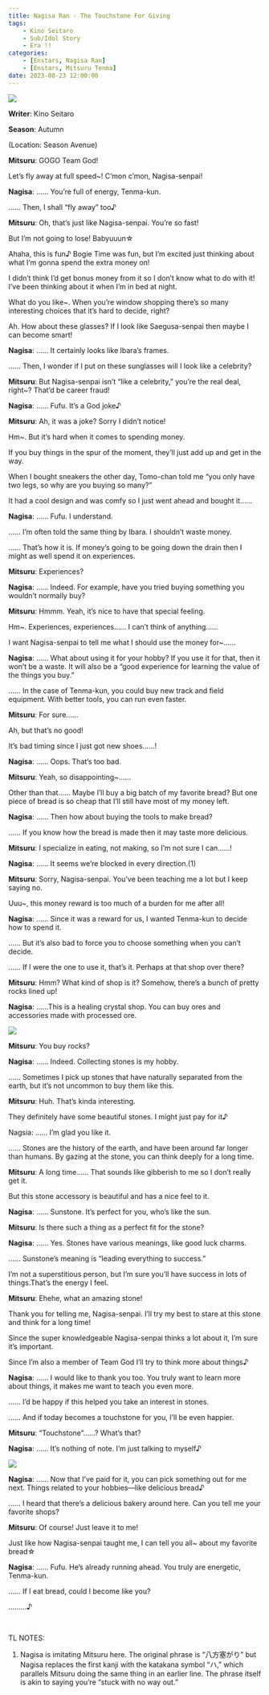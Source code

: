 ```yaml
---
title: Nagisa Ran - The Touchstone For Giving
tags: 
    - Kino Seitaro
    - Sub/Idol Story
    - Era !!
categories: 
    - [Enstars, Nagisa Ran]
    - [Enstars, Mitsuru Tenma]
date: 2023-08-23 12:00:00
---
```

<img src="/images/SecondEra/Touchstone/75asilcu.png">

**Writer**: Kino Seitaro

**Season**: Autumn

<!-- more -->
(Location: Season Avenue)

**Mitsuru**: GOGO Team God!

Let’s fly away at full speed~! C’mon c’mon, Nagisa-senpai!

**Nagisa**: …… You’re full of energy, Tenma-kun.

…… Then, I shall “fly away” too♪

**Mitsuru**: Oh, that’s just like Nagisa-senpai. You’re so fast!

But I’m not going to lose! Babyuuun☆

Ahaha, this is fun♪ Bogie Time was fun, but I’m excited just thinking about what I’m gonna spend the extra money on!

I didn’t think I’d get bonus money from it so I don’t know what to do with it! I’ve been thinking about it when I’m in bed at night.

What do you like~. When you’re window shopping there’s so many interesting choices that it’s hard to decide, right?

Ah. How about these glasses? If I look like Saegusa-senpai then maybe I can become smart!

**Nagisa**: …… It certainly looks like Ibara’s frames.

…… Then, I wonder if I put on these sunglasses will I look like a celebrity?

**Mitsuru**: But Nagisa-senpai isn’t “like a celebrity,” you’re the real deal, right~? That’d be career fraud!

**Nagisa**: …… Fufu. It’s a God joke♪

**Mitsuru**: Ah, it was a joke? Sorry I didn’t notice!

Hm~. But it’s hard when it comes to spending money.

If you buy things in the spur of the moment, they’ll just add up and get in the way.

When I bought sneakers the other day, Tomo-chan told me “you only have two legs, so why are you buying so many?”

It had a cool design and was comfy so I just went ahead and bought it……

**Nagisa**: …… Fufu. I understand.

…… I’m often told the same thing by Ibara. I shouldn’t waste money.

…… That’s how it is. If money’s going to be going down the drain then I might as well spend it on experiences.

**Mitsuru**: Experiences?

**Nagisa**: …… Indeed. For example, have you tried buying something you wouldn’t normally buy?

**Mitsuru**: Hmmm. Yeah, it’s nice to have that special feeling.

Hm~. Experiences, experiences…… I can’t think of anything……

I want Nagisa-senpai to tell me what I should use the money for~……

**Nagisa**: …… What about using it for your hobby? If you use it for that, then it won’t be a waste. It will also be a “good experience for learning the value of the things you buy.”

…… In the case of Tenma-kun, you could buy new track and field equipment. With better tools, you can run even faster.

**Mitsuru**: For sure……

Ah, but that’s no good!

It’s bad timing since I just got new shoes……!

**Nagisa**: …… Oops. That’s too bad.

**Mitsuru**: Yeah, so disappointing~……

Other than that…… Maybe I’ll buy a big batch of my favorite bread? But one piece of bread is so cheap that I’ll still have most of my money left.

**Nagisa**: …… Then how about buying the tools to make bread?

…… If you know how the bread is made then it may taste more delicious.

**Mitsuru**: I specialize in eating, not making, so I’m not sure I can……!

**Nagisa**: …… It seems we’re blocked in every direction.(1)

**Mitsuru**: Sorry, Nagisa-senpai. You’ve been teaching me a lot but I keep saying no.

Uuu~, this money reward is too much of a burden for me after all!

**Nagisa**: …… Since it was a reward for us, I wanted Tenma-kun to decide how to spend it.

…… But it’s also bad to force you to choose something when you can’t decide.

…… If I were the one to use it, that’s it. Perhaps at that shop over there?

**Mitsuru**: Hmm? What kind of shop is it? Somehow, there’s a bunch of pretty rocks lined up!

**Nagisa**: ……This is a healing crystal shop. You can buy ores and accessories made with processed ore.

<img src="/images/SecondEra/Touchstone/i6jfhyoe.png">

**Mitsuru**: You buy rocks?

**Nagisa**: …… Indeed. Collecting stones is my hobby.

…… Sometimes I pick up stones that have naturally separated from the earth, but it’s not uncommon to buy them like this.

**Mitsuru**: Huh. That’s kinda interesting.

They definitely have some beautiful stones. I might just pay for it♪

Nagsia: …… I’m glad you like it.

…… Stones are the history of the earth, and have been around far longer than humans. By gazing at the stone, you can think deeply for a long time.

**Mitsuru**: A long time…… That sounds like gibberish to me so I don’t really get it.

But this stone accessory is beautiful and has a nice feel to it.

**Nagisa**: …… Sunstone. It’s perfect for you, who’s like the sun.

**Mitsuru**: Is there such a thing as a perfect fit for the stone?

**Nagisa**: …… Yes. Stones have various meanings, like good luck charms.

…… Sunstone’s meaning is “leading everything to success.”

I’m not a superstitious person, but I’m sure you’ll have success in lots of things.That’s the energy I feel.

**Mitsuru**: Ehehe, what an amazing stone!

Thank you for telling me, Nagisa-senpai. I’ll try my best to stare at this stone and think for a long time!

Since the super knowledgeable Nagisa-senpai thinks a lot about it, I’m sure it’s important.

Since I’m also a member of Team God I’ll try to think more about things♪

**Nagisa**: …… I would like to thank you too. You truly want to learn more about things, it makes me want to teach you even more.

…… I’d be happy if this helped you take an interest in stones.

…… And if today becomes a touchstone for you, I’ll be even happier.

**Mitsuru**: “Touchstone”……? What’s that?

**Nagisa**: …… It’s nothing of note. I’m just talking to myself♪

<img src="/images/SecondEra/Touchstone/fqdzt1xb.png">

**Nagisa**: …… Now that I’ve paid for it, you can pick something out for me next. Things related to your hobbies—like delicious bread♪

…… I heard that there’s a delicious bakery around here. Can you tell me your favorite shops?

**Mitsuru**: Of course! Just leave it to me!

Just like how Nagisa-senpai taught me, I can tell you all~ about my favorite bread☆

**Nagisa**: …… Fufu. He’s already running ahead. You truly are energetic, Tenma-kun.

…… If I eat bread, could I become like you?

………♪

<br>

TL NOTES:
<ol>
    <li>Nagisa is imitating Mitsuru here. The original phrase is “八方塞がり” but Nagisa replaces the first kanji with the katakana symbol “ハ,” which parallels Mitsuru doing the same thing in an earlier line. The phrase itself is akin to saying you’re “stuck with no way out.”</li>
</ol>